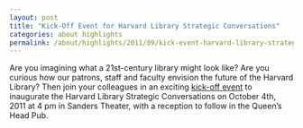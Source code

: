 ```yaml
---
layout: post
title: "Kick-Off Event for Harvard Library Strategic Conversations"
categories: about highlights
permalink: /about/highlights/2011/09/kick-event-harvard-library-strategic-conversations/index.html
---
```

<p>Are you imagining what a 21st-century library might look like? Are you curious how our patrons, staff and faculty envision the future of the Harvard Library? Then join your colleagues in an exciting <a href="http://osc.hul.harvard.edu/yopc/content/kick-event-harvard-library-strategic-conversations" target="_blank">kick-off event</a> to inaugurate the Harvard Library Strategic Conversations on October 4th, 2011 at 4 pm in Sanders Theater, with a reception to follow in the Queen’s Head Pub.</p>